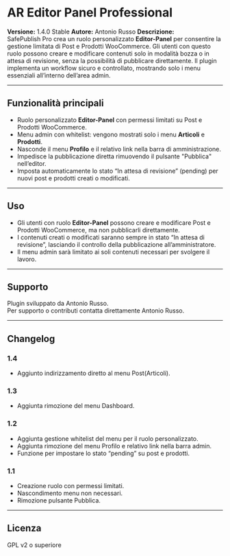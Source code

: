# AR Editor Panel Professional

**Versione:** 1.4.0 Stable
**Autore:** Antonio Russo
**Descrizione:**  
SafePublish Pro crea un ruolo personalizzato **Editor-Panel** per consentire la gestione limitata di Post e Prodotti WooCommerce. Gli utenti con questo ruolo possono creare e modificare contenuti solo in modalità bozza o in attesa di revisione, senza la possibilità di pubblicare direttamente. Il plugin implementa un workflow sicuro e controllato, mostrando solo i menu essenziali all’interno dell’area admin.

---

## Funzionalità principali

- Ruolo personalizzato **Editor-Panel** con permessi limitati su Post e Prodotti WooCommerce.  
- Menu admin con whitelist: vengono mostrati solo i menu **Articoli** e **Prodotti**.  
- Nasconde il menu **Profilo** e il relativo link nella barra di amministrazione.  
- Impedisce la pubblicazione diretta rimuovendo il pulsante "Pubblica" nell’editor.  
- Imposta automaticamente lo stato “In attesa di revisione” (pending) per nuovi post e prodotti creati o modificati.  

---

## Uso

- Gli utenti con ruolo **Editor-Panel** possono creare e modificare Post e Prodotti WooCommerce, ma non pubblicarli direttamente.  
- I contenuti creati o modificati saranno sempre in stato “In attesa di revisione”, lasciando il controllo della pubblicazione all’amministratore.  
- Il menu admin sarà limitato ai soli contenuti necessari per svolgere il lavoro.  

---

## Supporto

Plugin sviluppato da Antonio Russo.  
Per supporto o contributi contatta direttamente Antonio Russo.

---

## Changelog

### 1.4
- Aggiunto indirizzamento diretto al menu Post(Articoli).

### 1.3
- Aggiunta rimozione del menu Dashboard.

### 1.2  
- Aggiunta gestione whitelist del menu per il ruolo personalizzato.  
- Aggiunta rimozione del menu Profilo e relativo link nella barra admin.  
- Funzione per impostare lo stato “pending” su post e prodotti.  

### 1.1  
- Creazione ruolo con permessi limitati.  
- Nascondimento menu non necessari.  
- Rimozione pulsante Pubblica.  

---

## Licenza

GPL v2 o superiore
